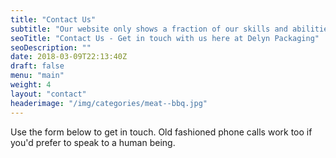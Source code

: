 ```yaml
---
title: "Contact Us"
subtitle: "Our website only shows a fraction of our skills and abilities so contact us to arrange a meeting with one of our product specialists."
seoTitle: "Contact Us - Get in touch with us here at Delyn Packaging"
seoDescription: ""
date: 2018-03-09T22:13:40Z
draft: false
menu: "main"
weight: 4
layout: "contact"
headerimage: "/img/categories/meat--bbq.jpg"
---
```

Use the form below to get in touch. Old fashioned phone calls work too if you'd prefer to speak to a human being.